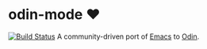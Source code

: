 # odin-mode :heart:
[![Build Status](https://travis-ci.org/glassofethanol/odin.svg?branch=master)](https://travis-ci.org/galssofethanol/odin-mode)
A community-driven port of [Emacs](https://www.gnu.org/software/emacs/) to [Odin](hhttps://odin.handmade.network/).
